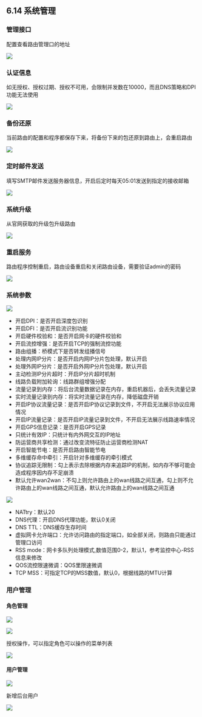 ## 6.14 系统管理


### 管理接口

配置查看路由管理口的地址

![](http://static.toughcloud.net/toughsms/xs_2018-12-25_001010.png)


### 认证信息

如无授权、授权过期、授权不可用，会限制并发数在10000，而且DNS策略和DPI功能无法使用

![](http://static.toughcloud.net/toughsms/xs_2018-12-25_001054.png)

### 备份还原

当前路由的配置和程序都保存下来，将备份下来的包还原到路由上，会重启路由

![](http://static.toughcloud.net/toughsms/xs_2018-12-25_001142.png)


### 定时邮件发送

填写SMTP邮件发送服务器信息，开启后定时每天05:01发送到指定的接收邮箱

![](http://static.toughcloud.net/toughsms/xs_2018-12-25_001226.png)


### 系统升级

从官网获取的升级包升级路由

![](http://static.toughcloud.net/toughsms/xs_2018-12-25_001322.png)


### 重启服务

路由程序控制重启，路由设备重启和关闭路由设备，需要验证admin的密码


![](http://static.toughcloud.net/toughsms/xs_2018-12-25_001419.png)


### 系统参数

![](http://static.toughcloud.net/toughsms/xs_2018-12-25_001458.png)

- 开启DPI：是否开启深度包识别
- 开启DFI：是否开启流识别功能
- 开启硬件校验和：是否开启网卡的硬件校验和
- 开启流控增强：是否开启TCP的强制流控功能
- 路由组播：桥模式下是否转发组播信号
- 处理内网IP分片：是否开启内网IP分片包处理，默认开启
- 处理外网IP分片：是否开启外网IP分片包处理，默认开启
- 主动检测IP分片超时：开启IP分片超时机制
- 线路负载附加轮询：线路群组增强分配
- 流量记录到内存：将后台流量数据记录在内存，重启机器后，会丢失流量记录
- 实时流量记录到内存：将实时流量记录在内存，降低磁盘开销
- 开启IP协议流量记录：是否开启IP协议记录到文件，不开启无法展示协议应用情况
- 开启IP流量记录：是否开启IP流量记录到文件，不开启无法展示线路速率情况
- 开启GPS信息记录：是否开启GPS记录
- 只统计有效IP：只统计有内外网交互的IP地址
- 防运营商共享检测：通过改变流特征防止运营商检测NAT
- 开启智能节电：是否开启路由智能节电
- 多维缓存命中牵引：开启针对多维缓存的牵引模式
- 协议追踪无限制：勾上表示去除根据内存来追踪IP的机制，如内存不够可能会造成程序因内存不足崩溃
- 默认允许wan2wan：不勾上则允许路由上的wan线路之间互通，勾上则不允许路由上的wan线路之间互通，默认允许路由上的wan线路之间互通

![](http://static.toughcloud.net/toughsms/xs_2018-12-25_001622.png)

- NATtry：默认20
- DNS代理：开启DNS代理功能，默认0关闭
- DNS TTL：DNS缓存生存时间
- 虚拟网卡允许端口：允许访问路由的指定端口，如全部关闭，则路由只能通过管理口访问
- RSS mode：网卡多队列处理模式,数值范围0-2，默认1，参考监控中心-RSS信息来修改
- QOS流控限速微调：QOS里限速微调
- TCP MSS：可指定TCP的MSS数值，默认0，根据线路的MTU计算

### 用户管理


#### 角色管理

![](http://static.toughcloud.net/toughsms/xs_2018-12-25_001800.png)

![](http://static.toughcloud.net/toughsms/xs_2018-12-25_001825.png)

授权操作，可以指定角色可以操作的菜单列表

![](http://static.toughcloud.net/toughsms/xs_2018-12-25_001915.png)


#### 用户管理

![](http://static.toughcloud.net/toughsms/xs_2018-12-25_001952.png)

新增后台用户

![](http://static.toughcloud.net/toughsms/xs_2018-12-25_002022.png)








